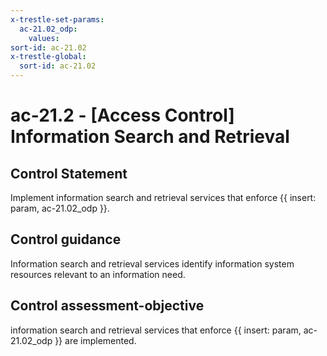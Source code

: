 ```yaml
---
x-trestle-set-params:
  ac-21.02_odp:
    values:
sort-id: ac-21.02
x-trestle-global:
  sort-id: ac-21.02
---
```


# ac-21.2 - \[Access Control\] Information Search and Retrieval

## Control Statement

Implement information search and retrieval services that enforce {{ insert: param, ac-21.02_odp }}.

## Control guidance

Information search and retrieval services identify information system resources relevant to an information need.

## Control assessment-objective

information search and retrieval services that enforce {{ insert: param, ac-21.02_odp }} are implemented.
